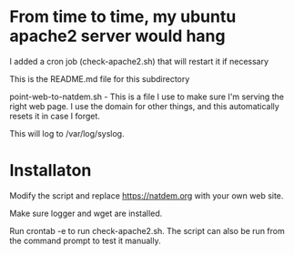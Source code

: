 
# From time to time, my ubuntu apache2 server would hang

I added a cron job (check-apache2.sh) that will restart it if necessary

This is the README.md file for this subdirectory

point-web-to-natdem.sh - This is a file I use to make sure I'm serving the right web page. I use the
domain for other things, and this automatically resets it in case I forget.

This will log to /var/log/syslog.

# Installaton

Modify the script and replace https://natdem.org with your own web site.

Make sure logger and wget are installed.

Run crontab -e to run check-apache2.sh. The script can also be run from the command prompt to test it manually.
